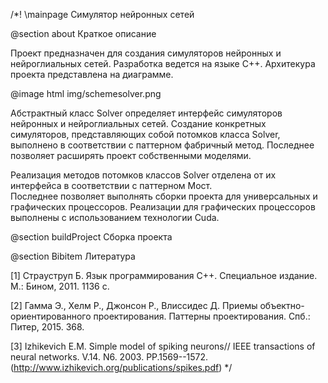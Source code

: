 /*!
  \mainpage Симулятор нейронных сетей
  

  @section about Краткое описание
  
  Проект предназначен для создания симуляторов нейронных и нейроглиальных сетей.
  Разработка ведется на языке C++. Архитекура проекта представлена на диаграмме.

  @image html img/schemesolver.png

  Абстрактный класс Solver определяет интерфейс симуляторов нейронных и нейроглиальных сетей. 
  Создание конкретных симуляторов, представляющих собой потомков класса Solver, выполнено
  в соответствии с паттерном фабричный метод. Последнее позволяет расширять проект
  собственными моделями.

  Реализация методов потомков классов Solver отделена от их интерфейса  в соответствии 
  с паттерном Мост.  
  Последнее позволяет выполнять сборки проекта для универсальных и графических процессоров.
  Реализации для графических процессоров выполнены с использованием технологии Cuda.


  @section buildProject Сборка проекта


  @section Bibitem Литература

[1] Страуструп Б. Язык программирования C++. 
Специальное  издание.  М.: Бином, 2011. 1136 c.

[2] Гамма Э., Хелм Р., Джонсон Р., Влиссидес Д. 
Приемы объектно-ориентированного проектирования.
Паттерны проектирования. Спб.: Питер, 2015. 368.

[3] Izhikevich E.M. Simple model of spiking neurons// IEEE transactions of neural networks. 
V.14. N6. 2003. PP.1569--1572. (http://www.izhikevich.org/publications/spikes.pdf)
*/

